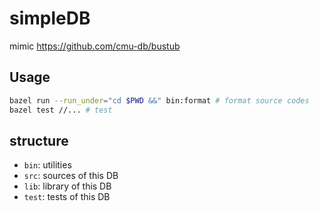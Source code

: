 # simpleDB

mimic https://github.com/cmu-db/bustub

## Usage

```sh
bazel run --run_under="cd $PWD &&" bin:format # format source codes
bazel test //... # test
```

## structure

- `bin`: utilities
- `src`: sources of this DB
- `lib`: library of this DB
- `test`: tests of this DB
